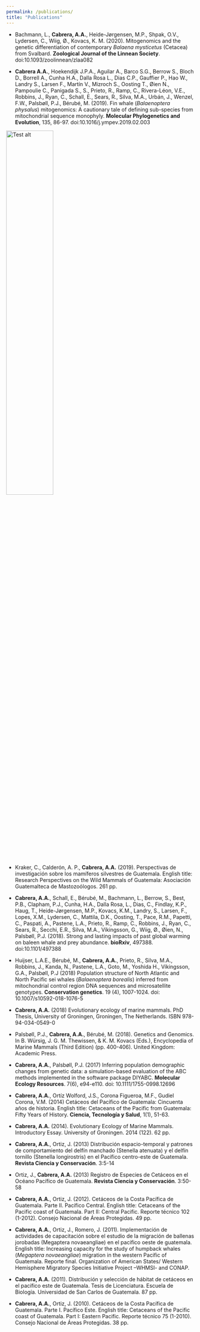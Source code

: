 ```yaml
---
permalink: /publications/
title: "Publications"
---
```



* Bachmann, L., **Cabrera, A.A.**, Heide-Jørgensen, M.P., Shpak, O.V., Lydersen, C., Wiig, Ø., Kovacs, K. M. (2020). Mitogenomics and the genetic differentiation of contemporary *Balaena mysticetus* (Cetacea) from Svalbard. **Zoological Journal of the Linnean Society**. doi:10.1093/zoolinnean/zlaa082

* **Cabrera A.A.**, Hoekendijk J.P.A., Aguilar A., Barco S.G., Berrow S., Bloch D., Borrell A., Cunha H.A., Dalla Rosa L., Dias C.P., Gauffier P., Hao W., Landry S., Larsen F., Martín V., Mizroch S., Oosting T., Øien N., Pampoulie C., Panigada S., S., Prieto, R., Ramp, C., Rivera-Léon, V.E., Robbins, J., Ryan, C., Schall, E., Sears, R., Silva, M.A., Urbán, J., Wenzel, F.W., Palsbøll, P.J., Bérubé, M. (2019). Fin whale (*Balaenoptera physalus*) mitogenomics: A cautionary tale of defining sub-species from mitochondrial sequence monophyly. **Molecular Phylogenetics and Evolution**, 135, 86-97. doi:10.1016/j.ympev.2019.02.003

<img src="/assets/images/Front-book-Kraker_etal_2019.png"
     alt="Test alt"
     width="50%" height="50%"
     align="center"/>
     
* Kraker, C., Calderón, A. P., **Cabrera, A.A.** (2019). Perspectivas de investigación sobre los mamíferos silvestres de Guatemala. English title: Research Perspectives on the Wild Mammals of Guatemala: Asociación Guatemalteca de Mastozoólogos. 261 pp.

* **Cabrera, A.A.**, Schall, E., Bérubé, M., Bachmann, L., Berrow, S., Best, P.B., Clapham, P.J., Cunha, H.A., Dalla Rosa, L., Dias, C., Findlay, K.P., Haug, T., Heide-Jørgensen, M.P., Kovacs, K.M., Landry, S., Larsen, F., Lopes, X.M., Lydersen, C., Mattila, D.K., Oosting, T., Pace, R.M., Papetti, C., Paspati, A., Pastene, L.A., Prieto, R., Ramp, C., Robbins, J., Ryan, C., Sears, R., Secchi, E.R., Silva, M.A., Víkingsson, G., Wiig, Ø., Øien, N., Palsbøll, P.J. (2018). Strong and lasting impacts of past global warming on baleen whale and prey abundance. **bioRxiv**, 497388. doi:10.1101/497388 

* Huijser, L.A.E., Bérubé, M., **Cabrera, A.A.**, Prieto, R., Silva, M.A., Robbins, J., Kanda, N., Pastene, L.A., Goto, M., Yoshida H., Víkingsson, G.A., Palsbøll, P.J (2018) Population structure of North Atlantic and North Pacific sei whales (*Balaenoptera borealis*) inferred from mitochondrial control region DNA sequences and microsatellite genotypes. **Conservation genetics**. 19 (4), 1007-1024. doi:  10.1007/s10592-018-1076-5

* **Cabrera, A.A.** (2018) Evolutionary ecology of marine mammals. PhD Thesis, University of Groningen, Groningen, The Netherlands. ISBN 978-94-034-0549-0

* Palsbøll, P.J., **Cabrera, A.A.**, Bérubé, M. (2018). Genetics and Genomics. In B. Würsig, J. G. M. Thewissen, & K. M. Kovacs (Eds.), Encyclopedia of Marine Mammals (Third Edition) (pp. 400-406). United Kingdom: Academic Press.


* **Cabrera, A.A.**, Palsbøll, P.J.  (2017) Inferring population demographic changes from genetic data: a simulation-based evaluation of the ABC methods implemented in the software package DIYABC. **Molecular Ecology Resources**. 7(6), e94-e110. doi: 10.1111/1755-0998.12696

* **Cabrera, A.A.**, Ortíz Wolford, J.S., Corona Figueroa, M.F., Gudiel Corona, V.M. (2014) Cetáceos del Pacífico de Guatemala: Cincuenta años de historia. English title: Cetaceans of the Pacific from Guatemala: Fifty Years of History. **Ciencia, Tecnología y Salud**, 1(1), 51-63.

* **Cabrera, A.A.** (2014). Evolutionary Ecology of Marine Mammals. Introductory Essay. University of Groningen. 2014 (122). 62 pp.

* **Cabrera, A.A.**, Ortiz, J. (2013) Distribución espacio-temporal y patrones de comportamiento del delfín manchado (Stenella atenuata) y el delfín tornillo (Stenella longirostris) en el Pacífico centro-este de Guatemala. **Revista Ciencia y Conservación**. 3:5-14

* Ortiz, J., **Cabrera, A.A.** (2013) Registro de Especies de Cetáceos en el Océano Pacífico de Guatemala. **Revista Ciencia y Conservación**. 3:50-58

* **Cabrera, A.A.**, Ortiz, J. (2012). Cetáceos de la Costa Pacífica de Guatemala. Parte II. Pacífico Central. English title: Cetaceans of the Pacific coast of Guatemala. Part II: Central Pacific. Reporte técnico 102 (1-2012). Consejo Nacional de Áreas Protegidas. 49 pp.  

* **Cabrera, A.A.**, Ortiz, J., Romero, J. (2011). Implementación de actividades de capacitación sobre el estudio de la migración de ballenas jorobadas (Megaptera novaeangliae) en el pacifico oeste de guatemala. English title:  Increasing capacity for the study of humpback whales (*Megaptera novaeangliae*) migration in the western Pacific of Guatemala. Reporte final. Organization of American States/ Western Hemisphere Migratory Species Initiative Project –WHMSI- and CONAP.

* **Cabrera, A.A.** (2011). Distribución y selección de hábitat de cetáceos en el pacífico este de Guatemala. Tesis de Licenciatura. Escuela de Biología. Universidad de San Carlos de Guatemala. 87 pp.

* **Cabrera, A.A.**, Ortiz, J. (2010). Cetáceos de la Costa Pacífica de Guatemala. Parte I. Pacífico Este. English title: Cetaceans of the Pacific coast of Guatemala. Part I: Eastern Pacific. Reporte técnico 75 (1-2010). Consejo Nacional de Áreas Protegidas. 38 pp.  
